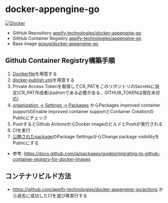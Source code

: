 # docker-appengine-go

[![Docker](https://github.com/appify-technologies/docker-appengine-go/actions/workflows/docker-publish.yml/badge.svg)](https://github.com/appify-technologies/docker-appengine-go/actions/workflows/docker-publish.yml)

- GitHub Reposiitory
[appify-technologies/docker-appengine-go](https://github.com/appify-technologies/docker-appengine-go/)
- GitHub Container Registiry
[appify-technologies/appengine-go](https://github.com/orgs/appify-technologies/packages/container/package/appengine-go)
- Base image
[gcpug/docker-appengine-go](https://github.com/gcpug/docker-appengine-go)

## Github Container Registry構築手順
1. [Docikerfile](Dockerfile)を用意する
2. [docker-publish.yml](.github/workflows/docker-publish.yml)を用意する
3. Private Access Tokenを取得してCR_PATをこのリポジトリのSecretsに設定(CR_PAT作成者はadminである必要がある、GITHUB_TOKENは現在未対応)
4. [organization -> Settings -> Packages](https://github.com/organizations/appify-technologies/settings/packages) からPackages improved container supportのEnable improved container supportとContainer CreationのPublicにチェック
5. PushするとGithub ActionsからDocker imageのビルドとPushが実行される
6. CIを実行
7. [公開されたpackage](https://github.com/orgs/appify-technologies/packages/container/package/appengine-go)のPackage SettingsからChange package visibilityをPublicにする

- 参考: https://docs.github.com/ja/packages/guides/migrating-to-github-container-registry-for-docker-images

## コンテナリビルド方法
- https://github.com/appify-technologies/docker-appengine-go/actions から過去に成功したCIを選び再実行する
